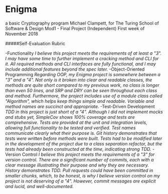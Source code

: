 # Enigma

a basic Cryptography program
Michael Clampett, for The Turing School of Software & Design
Mod1 - Final Project (Independent)
First week of November 2018




#####Self-Evaluation Rubric

-Functionality
_I believe this project meets the requirements of at least a "3". I may have some time to further implement a cracking method and CLI for it. All required methods and CLI interfaces are fully functional, and I may include additional features beyond the spec later._
-Object-Oriented Programming
_Regarding OOP, my Enigma project is somewhere between a "3" and a "4". Not only is it broken into clear and readable classes, the methods are quite short compared to my previous work, no class is longer than even 50 lines, and SRP and DRY can be seen throughout each class and method. Furthermore, the project includes use of a module class called "Algorithm", which helps keep things simple and readable. Variable and method names are succinct and appropriate._
-Test-Driven Development
_TDD in this project is just short of a "4". Although I did not implement mocks and stubs yet, SimpleCov shows 100% coverage and tests are comprehensive. Tests are provided at the unit and integration levels, allowing full functionality to be tested and verified. Test names communicate clearly what their purpose is. Git history demonstrates that tests were written before methods were built. Tests had to be modified later in the development of the project due to a class separation refactor, but the tests had already been constructed at the time, indicating strong TDD._
-Version Control
_I believe this project meets the requirements of a "3" for version control. There are a significant number of commits, each with a clear message illustrating their purpose and why they are necessary. History demonstrates TDD. Pull requests could have been committed in smaller chunks, which, to be honest, is why I believe version control on my project is not deserving of a "4". However, commit messages are explicit and lucid, and well-documented._
